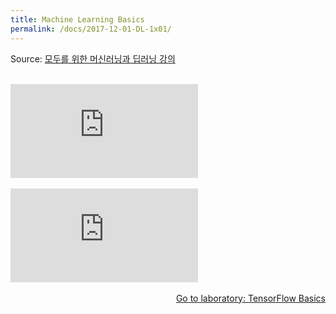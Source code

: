 ```yaml
---
title: Machine Learning Basics
permalink: /docs/2017-12-01-DL-1x01/
---
```


Source: [모두를 위한 머신러닝과 딥러닝 강의](http://hunkim.github.io/ml/)
<script>
	embedPDF({url:'https://hunkim.github.io/ml/lec1.pdf'});
</script>
<br/>
<div class="youtube-container">
    <iframe frameborder="0" allowfullscreen src="https://www.youtube.com/embed/qPMeuL2LIqY"></iframe>
</div>
<br/>
<div class="youtube-container">
    <iframe frameborder="0" allowfullscreen src="https://www.youtube.com/embed/-57Ne86Ia8w"></iframe>
</div>
<br/>
<a style="float:right" target="_blank" href="https://docs.google.com/presentation/d/137IlT2N3AYcclqxNuc8j9RDrIeHiYkSZ5JPg_vg9Jqk/edit#slide=id.g1d115b0ec5_0_215">Go to laboratory: TensorFlow Basics</a>